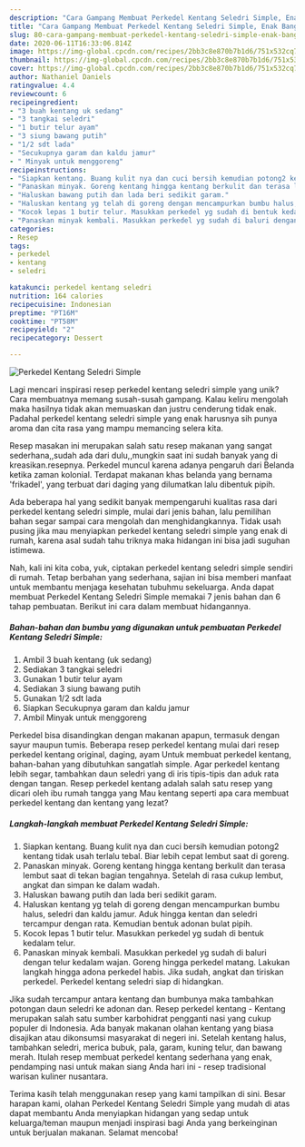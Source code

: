 ```yaml
---
description: "Cara Gampang Membuat Perkedel Kentang Seledri Simple, Enak Banget"
title: "Cara Gampang Membuat Perkedel Kentang Seledri Simple, Enak Banget"
slug: 80-cara-gampang-membuat-perkedel-kentang-seledri-simple-enak-banget
date: 2020-06-11T16:33:06.814Z
image: https://img-global.cpcdn.com/recipes/2bb3c8e870b7b1d6/751x532cq70/perkedel-kentang-seledri-simple-foto-resep-utama.jpg
thumbnail: https://img-global.cpcdn.com/recipes/2bb3c8e870b7b1d6/751x532cq70/perkedel-kentang-seledri-simple-foto-resep-utama.jpg
cover: https://img-global.cpcdn.com/recipes/2bb3c8e870b7b1d6/751x532cq70/perkedel-kentang-seledri-simple-foto-resep-utama.jpg
author: Nathaniel Daniels
ratingvalue: 4.4
reviewcount: 6
recipeingredient:
- "3 buah kentang uk sedang"
- "3 tangkai seledri"
- "1 butir telur ayam"
- "3 siung bawang putih"
- "1/2 sdt lada"
- "Secukupnya garam dan kaldu jamur"
- " Minyak untuk menggoreng"
recipeinstructions:
- "Siapkan kentang. Buang kulit nya dan cuci bersih kemudian potong2 kentang tidak usah terlalu tebal. Biar lebih cepat lembut saat di goreng."
- "Panaskan minyak. Goreng kentang hingga kentang berkulit dan terasa lembut saat di tekan bagian tengahnya. Setelah di rasa cukup lembut, angkat dan simpan ke dalam wadah."
- "Haluskan bawang putih dan lada beri sedikit garam."
- "Haluskan kentang yg telah di goreng dengan mencampurkan bumbu halus, seledri dan kaldu jamur. Aduk hingga kentan dan seledri tercampur dengan rata. Kemudian bentuk adonan bulat pipih."
- "Kocok lepas 1 butir telur. Masukkan perkedel yg sudah di bentuk kedalam telur."
- "Panaskan minyak kembali. Masukkan perkedel yg sudah di baluri dengan telur kedalam wajan. Goreng hingga perkedel matang. Lakukan langkah hingga adona perkedel habis. Jika sudah, angkat dan tiriskan perkedel. Perkedel kentang seledri siap di hidangkan."
categories:
- Resep
tags:
- perkedel
- kentang
- seledri

katakunci: perkedel kentang seledri 
nutrition: 164 calories
recipecuisine: Indonesian
preptime: "PT16M"
cooktime: "PT58M"
recipeyield: "2"
recipecategory: Dessert

---
```



![Perkedel Kentang Seledri Simple](https://img-global.cpcdn.com/recipes/2bb3c8e870b7b1d6/751x532cq70/perkedel-kentang-seledri-simple-foto-resep-utama.jpg)

Lagi mencari inspirasi resep perkedel kentang seledri simple yang unik? Cara membuatnya memang susah-susah gampang. Kalau keliru mengolah maka hasilnya tidak akan memuaskan dan justru cenderung tidak enak. Padahal perkedel kentang seledri simple yang enak harusnya sih punya aroma dan cita rasa yang mampu memancing selera kita.

Resep masakan ini merupakan salah satu resep makanan yang sangat sederhana,,sudah ada dari dulu,,mungkin saat ini sudah banyak yang di kreasikan.resepnya. Perkedel muncul karena adanya pengaruh dari Belanda ketika zaman kolonial. Terdapat makanan khas belanda yang bernama &#39;frikadel&#39;, yang terbuat dari daging yang dilumatkan lalu dibentuk pipih.

Ada beberapa hal yang sedikit banyak mempengaruhi kualitas rasa dari perkedel kentang seledri simple, mulai dari jenis bahan, lalu pemilihan bahan segar sampai cara mengolah dan menghidangkannya. Tidak usah pusing jika mau menyiapkan perkedel kentang seledri simple yang enak di rumah, karena asal sudah tahu triknya maka hidangan ini bisa jadi suguhan istimewa.


Nah, kali ini kita coba, yuk, ciptakan perkedel kentang seledri simple sendiri di rumah. Tetap berbahan yang sederhana, sajian ini bisa memberi manfaat untuk membantu menjaga kesehatan tubuhmu sekeluarga. Anda dapat membuat Perkedel Kentang Seledri Simple memakai 7 jenis bahan dan 6 tahap pembuatan. Berikut ini cara dalam membuat hidangannya.

<!--inarticleads1-->

##### Bahan-bahan dan bumbu yang digunakan untuk pembuatan Perkedel Kentang Seledri Simple:

1. Ambil 3 buah kentang (uk sedang)
1. Sediakan 3 tangkai seledri
1. Gunakan 1 butir telur ayam
1. Sediakan 3 siung bawang putih
1. Gunakan 1/2 sdt lada
1. Siapkan Secukupnya garam dan kaldu jamur
1. Ambil  Minyak untuk menggoreng


Perkedel bisa disandingkan dengan makanan apapun, termasuk dengan sayur maupun tumis. Beberapa resep perkedel kentang mulai dari resep perkedel kentang original, daging, ayam Untuk membuat perkedel kentang, bahan-bahan yang dibutuhkan sangatlah simple. Agar perkedel kentang lebih segar, tambahkan daun seledri yang di iris tipis-tipis dan aduk rata dengan tangan. Resep perkedel kentang adalah salah satu resep yang dicari oleh ibu rumah tangga yang Mau kentang seperti apa cara membuat perkedel kentang dan kentang yang lezat? 

<!--inarticleads2-->

##### Langkah-langkah membuat Perkedel Kentang Seledri Simple:

1. Siapkan kentang. Buang kulit nya dan cuci bersih kemudian potong2 kentang tidak usah terlalu tebal. Biar lebih cepat lembut saat di goreng.
1. Panaskan minyak. Goreng kentang hingga kentang berkulit dan terasa lembut saat di tekan bagian tengahnya. Setelah di rasa cukup lembut, angkat dan simpan ke dalam wadah.
1. Haluskan bawang putih dan lada beri sedikit garam.
1. Haluskan kentang yg telah di goreng dengan mencampurkan bumbu halus, seledri dan kaldu jamur. Aduk hingga kentan dan seledri tercampur dengan rata. Kemudian bentuk adonan bulat pipih.
1. Kocok lepas 1 butir telur. Masukkan perkedel yg sudah di bentuk kedalam telur.
1. Panaskan minyak kembali. Masukkan perkedel yg sudah di baluri dengan telur kedalam wajan. Goreng hingga perkedel matang. Lakukan langkah hingga adona perkedel habis. Jika sudah, angkat dan tiriskan perkedel. Perkedel kentang seledri siap di hidangkan.


Jika sudah tercampur antara kentang dan bumbunya maka tambahkan potongan daun seledri ke adonan dan. Resep perkedel kentang - Kentang merupakan salah satu sumber karbohidrat pengganti nasi yang cukup populer di Indonesia. Ada banyak makanan olahan kentang yang biasa disajikan atau dikonsumsi masyarakat di negeri ini. Setelah kentang halus, tambahkan seledri, merica bubuk, pala, garam, kuning telur, dan bawang merah. Itulah resep membuat perkedel kentang sederhana yang enak, pendamping nasi untuk makan siang Anda hari ini - resep tradisional warisan kuliner nusantara. 

Terima kasih telah menggunakan resep yang kami tampilkan di sini. Besar harapan kami, olahan Perkedel Kentang Seledri Simple yang mudah di atas dapat membantu Anda menyiapkan hidangan yang sedap untuk keluarga/teman maupun menjadi inspirasi bagi Anda yang berkeinginan untuk berjualan makanan. Selamat mencoba!
